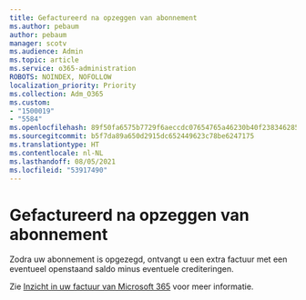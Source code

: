```yaml
---
title: Gefactureerd na opzeggen van abonnement
ms.author: pebaum
author: pebaum
manager: scotv
ms.audience: Admin
ms.topic: article
ms.service: o365-administration
ROBOTS: NOINDEX, NOFOLLOW
localization_priority: Priority
ms.collection: Adm_O365
ms.custom:
- "1500019"
- "5584"
ms.openlocfilehash: 89f50fa6575b7729f6aeccdc07654765a46230b40f238346285acfa9431138e0
ms.sourcegitcommit: b5f7da89a650d2915dc652449623c78be6247175
ms.translationtype: HT
ms.contentlocale: nl-NL
ms.lasthandoff: 08/05/2021
ms.locfileid: "53917490"
---
```

# <a name="billed-after-canceling-subscription"></a>Gefactureerd na opzeggen van abonnement

Zodra uw abonnement is opgezegd, ontvangt u een extra factuur met een eventueel openstaand saldo minus eventuele crediteringen.

Zie [Inzicht in uw factuur van Microsoft 365](https://docs.microsoft.com/microsoft-365/commerce/billing-and-payments/understand-your-invoice2) voor meer informatie.
